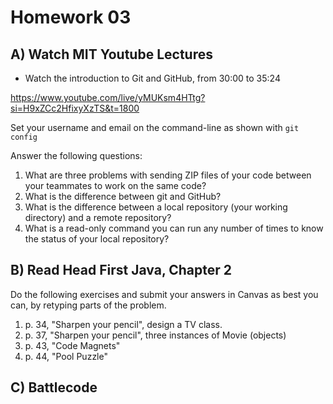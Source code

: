 # Homework 03

## A) Watch MIT Youtube Lectures

* Watch the introduction to Git and GitHub, from 30:00 to 35:24

https://www.youtube.com/live/yMUKsm4HTtg?si=H9xZCc2HfixyXzTS&t=1800

Set your username and email on the command-line as shown with `git config`

Answer the following questions:

1. What are three problems with sending ZIP files of your code between your teammates to work on the same code?
2. What is the difference between git and GitHub?
3. What is the difference between a local repository (your working directory) and a remote repository?
4. What is a read-only command you can run any number of times to know the status of your local repository?

## B) Read Head First Java, Chapter 2

Do the following exercises and submit your answers in Canvas as best you can, by retyping parts of the problem.

1. p. 34, "Sharpen your pencil", design a TV class.
2. p. 37, "Sharpen your pencil", three instances of Movie (objects)
3. p. 43, "Code Magnets"
4. p. 44, "Pool Puzzle"

## C) Battlecode

